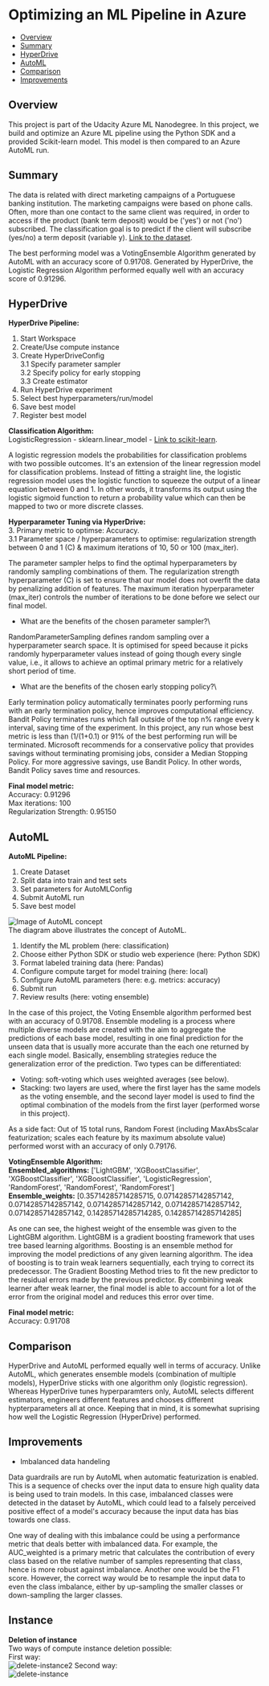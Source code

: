# Optimizing an ML Pipeline in Azure

* [Overview](#overview)
* [Summary](#summary)
* [HyperDrive](#hyperdrive)
* [AutoML](#automl)
* [Comparison](#comparison)
* [Improvements](#improvements)

## Overview
This project is part of the Udacity Azure ML Nanodegree.
In this project, we build and optimize an Azure ML pipeline using the Python SDK and a provided Scikit-learn model.
This model is then compared to an Azure AutoML run.

## Summary
The data is related with direct marketing campaigns of a Portuguese banking institution. The marketing campaigns were based on phone calls. Often, more than one contact to the same client was required, in order to access if the product (bank term deposit) would be ('yes') or not ('no') subscribed. The classification goal is to predict if the client will subscribe (yes/no) a term deposit (variable y). [Link to the dataset](https://archive.ics.uci.edu/ml/datasets/bank+marketing).

The best performing model was a VotingEnsemble Algorithm generated by AutoML with an accuracy score of 0.91708. Generated by HyperDrive, the Logistic Regression Algorithm performed equally well with an accuracy score of 0.91296.

## HyperDrive
**HyperDrive Pipeline:**
1. Start Workspace
2. Create/Use compute instance
3. Create HyperDriveConfig\
3.1 Specify parameter sampler\
3.2 Specify policy for early stopping\
3.3 Create estimator
4. Run HyperDrive experiment
5. Select best hyperparameters/run/model
6. Save best model
7. Register best model

**Classification Algorithm:**\
LogisticRegression - sklearn.linear_model - [Link to scikit-learn](https://scikit-learn.org/stable/modules/generated/sklearn.linear_model.LogisticRegression.html).

A logistic regression models the probabilities for classification problems with two possible outcomes. It's an extension of the linear regression model for classification problems. Instead of fitting a straight line, the logistic regression model uses the logistic function to squeeze the output of a linear equation between 0 and 1. In other words, it transforms its output using the logistic sigmoid function to return a probability value which can then be mapped to two or more discrete classes.

**Hyperparameter Tuning via HyperDrive:**\
3. Primary metric to optimse: Accuracy.\
3.1 Parameter space / hyperparameters to optimise: regularization strength between 0 and 1 (C) & maximum iterations of 10, 50 or 100 (max_iter).

The parameter sampler helps to find the optimal hyperparameters by randomly sampling combinations of them. The regularization strength hyperparameter (C) is set to ensure that our model does not overfit the data by penalizing addition of features. The maximum iteration hyperparameter (max_iter) controls the number of iterations to be done before we select our final model.

- What are the benefits of the chosen parameter sampler?\

RandomParameterSampling defines random sampling over a hyperparameter search space. It is optimised for speed because it picks randomly hyperparameter values instead of going though every single value, i.e., it allows to achieve an optimal primary metric for a relatively short period of time.

- What are the benefits of the chosen early stopping policy?\

Early termination policy automatically terminates poorly performing runs with an early termination policy, hence improves computational efficiency. Bandit Policy terminates runs which fall outside of the top n% range every k interval, saving time of the experiment. In this project, any run whose best metric is less than (1/(1+0.1) or 91% of the best performing run will be terminated. Microsoft recommends for a conservative policy that provides savings without terminating promising jobs, consider a Median Stopping Policy. For more aggressive savings, use Bandit Policy. In other words, Bandit Policy saves time and resources.

**Final model metric:**\
Accuracy: 0.91296\
Max iterations: 100\
Regularization Strength: 0.95150

## AutoML
**AutoML Pipeline:**
1. Create Dataset
2. Split data into train and test sets
3. Set parameters for AutoMLConfig
4. Submit AutoML run
5. Save best model

![Image of AutoML concept](./automl-concept-diagram.png)\
The diagram above illustrates the concept of AutoML.
1. Identify the ML problem (here: classification)
2. Choose either Python SDK or studio web experience (here: Python SDK)
3. Format labeled training data (here: Pandas)
4. Configure compute target for model training (here: local)
5. Configure AutoML parameters (here: e.g. metrics: accuracy)
6. Submit run
7. Review results (here: voting ensemble)

In the case of this project, the Voting Ensemble algorithm performed best with an accuracy of 0.91708. Ensemble modeling is a process where multiple diverse models are created with the aim to aggregate the predictions of each base model, resulting in one final prediction for the unseen data that is usually more accurate than the each one returned by each single model. Basically, ensembling strategies reduce the generalization error of the prediction. Two types can be differentiated:
- Voting: soft-voting which uses weighted averages (see below).
- Stacking: two layers are used, where the first layer has the same models as the voting ensemble, and the second layer model is used to find the optimal combination of the models from the first layer (performed worse in this project).

As a side fact: Out of 15 total runs, Random Forest (including MaxAbsScalar featurization; scales each feature by its maximum absolute value) performed worst with an accuracy of only 0.79176.

**VotingEnsemble Algorithm:**\
**Ensembled_algorithms:** ['LightGBM', 'XGBoostClassifier', 'XGBoostClassifier', 'XGBoostClassifier', 'LogisticRegression', 'RandomForest', 'RandomForest', 'RandomForest']\
**Ensemble_weights:** [0.35714285714285715, 0.07142857142857142, 0.07142857142857142, 0.07142857142857142, 0.07142857142857142, 0.07142857142857142, 0.14285714285714285, 0.14285714285714285]

As one can see, the highest weight of the ensemble was given to the LightGBM algorithm. LightGBM is a gradient boosting framework that uses tree based learning algorithms. Boosting is an ensemble method for improving the model predictions of any given learning algorithm. The idea of boosting is to train weak learners sequentially, each trying to correct its predecessor. The Gradient Boosting Method tries to fit the new predictor to the residual errors made by the previous predictor. By combining weak learner after weak learner, the final model is able to account for a lot of the error from the original model and reduces this error over time.

**Final model metric:**\
Accuracy: 0.91708

## Comparison
HyperDrive and AutoML performed equally well in terms of accuracy. Unlike AutoML, which generates ensemble models (combination of multiple models), HyperDrive sticks with one algorithm only (logistic regression). Whereas HyperDrive tunes hyperparamters only, AutoML selects different estimators, engineers different features and chooses different hypterparameters all at once. Keeping that in mind, it is somewhat suprising how well the Logistic Regression (HyperDrive) performed.

## Improvements
- Imbalanced data handeling

Data guardrails are run by AutoML when automatic featurization is enabled. This is a sequence of checks over the input data to ensure high quality data is being used to train models. In this case, imbalanced classes were detected in the dataset by AutoML, which could lead to a falsely perceived positive effect of a model's accuracy because the input data has bias towards one class.

One way of dealing with this imbalance could be using a performance metric that deals better with imbalanced data. For example, the AUC_weighted is a primary metric that calculates the contribution of every class based on the relative number of samples representing that class, hence is more robust against imbalance. Another one would be the F1 score. However, the correct way would be to resample the input data to even the class imbalance, either by up-sampling the smaller classes or down-sampling the larger classes.

## Instance
**Deletion of instance**\
Two ways of compute instance deletion possible:\
First way:\
![delete-instance2](./delete-instance2.png)
Second way:\
![delete-instance](./delete-instance.png)